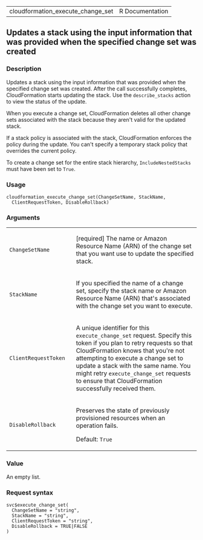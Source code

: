 <table style="width: 100%;">
<tbody>
<tr class="odd">
<td>cloudformation_execute_change_set</td>
<td style="text-align: right;">R Documentation</td>
</tr>
</tbody>
</table>

## Updates a stack using the input information that was provided when the specified change set was created

### Description

Updates a stack using the input information that was provided when the
specified change set was created. After the call successfully completes,
CloudFormation starts updating the stack. Use the `describe_stacks`
action to view the status of the update.

When you execute a change set, CloudFormation deletes all other change
sets associated with the stack because they aren't valid for the updated
stack.

If a stack policy is associated with the stack, CloudFormation enforces
the policy during the update. You can't specify a temporary stack policy
that overrides the current policy.

To create a change set for the entire stack hierarchy,
`IncludeNestedStacks` must have been set to `True`.

### Usage

    cloudformation_execute_change_set(ChangeSetName, StackName,
      ClientRequestToken, DisableRollback)

### Arguments

<table>
<colgroup>
<col style="width: 35%" />
<col style="width: 65%" />
</colgroup>
<tbody>
<tr class="odd">
<td><code
id="cloudformation_execute_change_set_:_ChangeSetName">ChangeSetName</code></td>
<td><p>[required] The name or Amazon Resource Name (ARN) of the change
set that you want use to update the specified stack.</p></td>
</tr>
<tr class="even">
<td><code
id="cloudformation_execute_change_set_:_StackName">StackName</code></td>
<td><p>If you specified the name of a change set, specify the stack name
or Amazon Resource Name (ARN) that's associated with the change set you
want to execute.</p></td>
</tr>
<tr class="odd">
<td><code
id="cloudformation_execute_change_set_:_ClientRequestToken">ClientRequestToken</code></td>
<td><p>A unique identifier for this <code>execute_change_set</code>
request. Specify this token if you plan to retry requests so that
CloudFormation knows that you're not attempting to execute a change set
to update a stack with the same name. You might retry
<code>execute_change_set</code> requests to ensure that CloudFormation
successfully received them.</p></td>
</tr>
<tr class="even">
<td><code
id="cloudformation_execute_change_set_:_DisableRollback">DisableRollback</code></td>
<td><p>Preserves the state of previously provisioned resources when an
operation fails.</p>
<p>Default: <code>True</code></p></td>
</tr>
</tbody>
</table>

### Value

An empty list.

### Request syntax

    svc$execute_change_set(
      ChangeSetName = "string",
      StackName = "string",
      ClientRequestToken = "string",
      DisableRollback = TRUE|FALSE
    )
